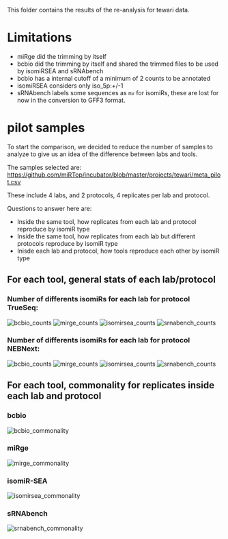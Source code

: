 This folder contains the results of the re-analysis for tewari data.

# Limitations

* miRge did the trimming by itself
* bcbio did the trimming by itself and shared the trimmed files to be used by isomiRSEA and sRNAbench
* bcbio has a internal cutoff of a minimum of 2 counts to be annotated
* isomiRSEA considers only iso_5p:+/-1
* sRNAbench labels some sequences as `mv` for isomiRs, these are lost for now in the conversion to GFF3 format.


# pilot samples

To start the comparison, we decided to reduce the number of samples to analyze to give us an idea of the difference between labs and tools.

The samples selected are: https://github.com/miRTop/incubator/blob/master/projects/tewari/meta_pilot.csv

These include 4 labs, and 2 protocols, 4 replicates per lab and protocol.


Questions to answer here are:

* Inside the same tool, how replicates from each lab and protocol reproduce by isomiR type
* Inside the same tool, how replicates from each lab but different protocols reproduce by isomiR type
* Inisde each lab and protocol, how tools reproduce each other by isomiR type

## For each tool, general stats of each lab/protocol


###  Number of differents isomiRs for each lab for protocol TrueSeq:

![bcbio_counts](https://github.com/miRTop/incubator/raw/master/projects/tewari/figures/stats/bcbio_truseq_count.png)
![mirge_counts](https://github.com/miRTop/incubator/raw/master/projects/tewari/figures/stats/miRge_truseq_count.png)
![isomirsea_counts](https://github.com/miRTop/incubator/raw/master/projects/tewari/figures/stats/isomiR-SEA_truseq_count.png)
![srnabench_counts](https://github.com/miRTop/incubator/raw/master/projects/tewari/figures/stats/sRNAbench_truseq_count.png)

### Number of differents isomiRs for each lab for protocol NEBNext:

![bcbio_counts](https://github.com/miRTop/incubator/raw/master/projects/tewari/figures/stats/bcbio_nebnext_count.png)
![mirge_counts](https://github.com/miRTop/incubator/raw/master/projects/tewari/figures/stats/miRge_nebnext_count.png)
![isomirsea_counts](https://github.com/miRTop/incubator/raw/master/projects/tewari/figures/stats/isomiR-SEA_nebnext_count.png)
![srnabench_counts](https://github.com/miRTop/incubator/raw/master/projects/tewari/figures/stats/sRNAbench_nebnext_count.png)

## For each tool, commonality for replicates inside each lab and protocol

### bcbio

![bcbio_commonality](https://github.com/miRTop/incubator/raw/master/projects/tewari/figures/replicates/bcbio.png)

### miRge

![mirge_commonality](https://github.com/miRTop/incubator/raw/master/projects/tewari/figures/replicates/mirge.png)

### isomiR-SEA

![isomirsea_commonality](https://github.com/miRTop/incubator/raw/master/projects/tewari/figures/replicates/isomirsea.png)

### sRNAbench

![srnabench_commonality](https://github.com/miRTop/incubator/raw/master/projects/tewari/figures/replicates/srnabench.png)

